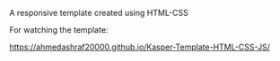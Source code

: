 A responsive template created using HTML-CSS

For watching the template:

https://ahmedashraf20000.github.io/Kasper-Template-HTML-CSS-JS/
